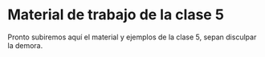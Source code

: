 # Material de trabajo de la clase 5

Pronto subiremos aquí el material y ejemplos de la clase 5, sepan disculpar la demora.
